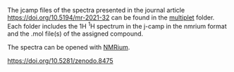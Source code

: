 The jcamp files of the spectra presented in the journal article https://doi.org/10.5194/mr-2021-32 can be found in the [multiplet](./multiplet) folder. Each folder includes the 1H <sup>1</sup>H spectrum in the j-camp in the nmrium format and the .mol file(s) of the assigned compound.

The spectra can be opened with [NMRium](https://www.nmrium.org/nmrium#?toc=https%3A%2F%2Fcheminfo.github.io%2Fnmr-dataset3%2Fmultiplet%2Findex.json).

https://doi.org/10.5281/zenodo.8475
